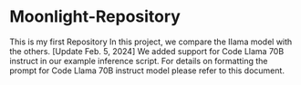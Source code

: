 # Moonlight-Repository
This is my first Repository
In this project, we compare the IIama model with the others.
[Update Feb. 5, 2024] We added support for Code Llama 70B instruct in our example inference script. For details on formatting the prompt for Code Llama 70B instruct model please refer to this document.
